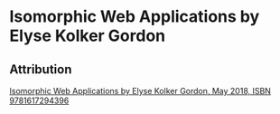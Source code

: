 # Isomorphic Web Applications by Elyse Kolker Gordon

## Attribution
[Isomorphic Web Applications by Elyse Kolker Gordon, May 2018, ISBN 9781617294396](https://www.manning.com/books/isomorphic-web-applications)